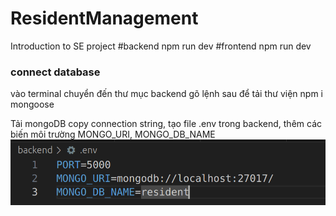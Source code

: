 # ResidentManagement
Introduction to SE project
#backend
    npm run dev
#frontend
    npm run dev


### connect database
vào terminal chuyển đến thư mục backend gõ lệnh sau để tải thư viện
    npm i mongoose

Tải mongoDB copy connection string, tạo file .env trong backend, thêm các biến môi trường MONGO_URI, MONGO_DB_NAME
![alt text](image.png)
